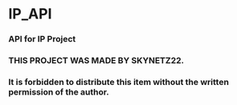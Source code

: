 # IP_API
### API for IP Project

### THIS PROJECT WAS MADE BY SKYNETZ22.

### It is forbidden to distribute this item without the written permission of the author.
